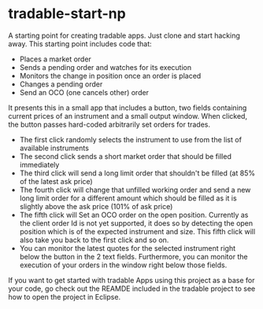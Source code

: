 tradable-start-np
=================
A starting point for creating tradable apps. Just clone and start hacking away. This starting point  includes code that:

* Places a market order
* Sends a pending order and watches for its execution
* Monitors the change in position once an order is placed
* Changes a pending order
* Send an OCO (one cancels other) order

It presents this in a small app that includes a button, two fields containing current prices of an 
instrument and a small output window. When clicked, the button passes hard-coded arbitrarily set orders for trades.

* The first click randomly selects the instrument to use from the list of available instruments
* The second click sends a short market order that should be filled immediately
* The third click will send a long limit order that shouldn't be filled (at 85% of the latest ask price)
* The fourth click will change that unfilled working order and send a new long limit order for a different amount which should be filled as it is slightly above the ask price (101% of ask price)
* The fifth click will Set an OCO order on the open position. Currently as the client order 
Id is not yet supported, it does so by detecting the open position which is of the expected instrument and size.
This fifth click will also take you back to the first click and so on.
* You can monitor the latest quotes for the selected instrument right below the button in the 2 text fields. 
Furthermore, you can monitor the execution of your orders in the window right below those fields.


If you want to get started with tradable Apps using this project as a base for your code, go check out the 
REAMDE included in the tradable project to see how to open the project in Eclipse.
